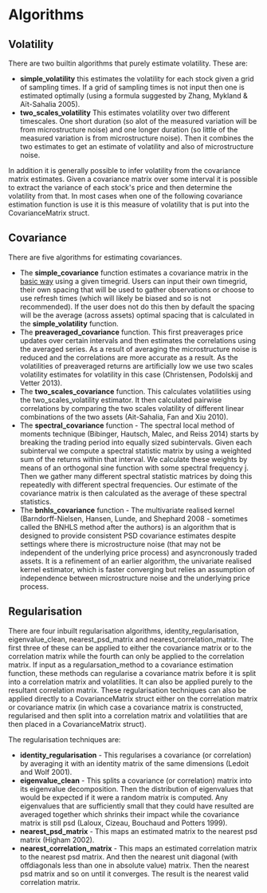 # Algorithms

## Volatility

There are two builtin algorithms that purely estimate volatility. These are:
* **simple\_volatility** this estimates the volatility for each stock given a grid of sampling times. If a grid of sampling times is not input then one is estimated optimally (using a formula suggested by Zhang, Mykland & Aït-Sahalia 2005).
* **two\_scales\_volatility** This estimates volatility over two different timescales. One short duration (so alot of the measured variation will be from microstructure noise) and one longer duration (so little of the measured variation is from microstructure noise). Then it combines the two estimates to get an estimate of volatility and also of microstructure noise.

In addition it is generally possible to infer volatility from the covariance matrix estimates. Given a covariance matrix over some interval it is possible to extract the variance of each stock's price and then determine the volatility from that. In most cases when one of the following covariance estimation function is use it is this measure of volatility that is put into the CovarianceMatrix struct.

## Covariance

There are five algorithms for estimating covariances.
* The **simple\_covariance** function estimates a covariance matrix in the [basic way](https://en.wikipedia.org/wiki/Sample_mean_and_covariance) using a given timegrid. Users can input their own timegrid, their own spacing that will be used to gather observations or choose to use refresh times (which will likely be biased and so is not recommended). If the user does not do this then by default the spacing will be the average (across assets) optimal spacing that is calculated in the **simple\_volatility** function.
* The **preaveraged\_covariance** function. This first preaverages price updates over certain intervals and then estimates the correlations using the averaged series. As a result of averaging the microstructure noise is reduced and the correlations are more accurate as a result. As the volatilities of preaveraged returns are artificially low we use two scales volatility estimates for volatility in this case (Christensen, Podolskij and Vetter 2013).
* The **two\_scales\_covariance** function. This calculates volatilities using the two\_scales\_volatility estimator. It then calculated pairwise correlations by comparing the two scales volatility of different linear combinations of the two assets (Ait-Sahalia, Fan and Xiu 2010).
* The **spectral\_covariance** function - The spectral local method of moments technique  (Bibinger, Hautsch, Malec, and Reiss 2014) starts by breaking the trading period into equally sized subintervals. Given each subinterval we  compute a spectral statistic matrix by using a weighted sum of the returns within that interval. We calculate these weights by means of an orthogonal sine function with some spectral frequency j. Then we gather many different spectral statistic matrices by doing this repeatedly with different spectral frequencies. Our estimate of the covariance matrix is then calculated as the average of these spectral statistics.
* The **bnhls\_covariance** function - The multivariate realised kernel (Barndorff-Nielsen, Hansen, Lunde, and Shephard 2008 - sometimes called the BNHLS method after the authors) is an algorithm that is designed to provide consistent PSD covariance estimates despite settings where there is microstructure noise (that may not be independent of the underlying price process) and asyncronously traded assets. It is a refinement of an earlier algorithm, the univariate realised kernel estimator, which is faster converging but relies an assumption of independence between microstructure noise and the underlying price process.

## Regularisation

There are four inbuilt regularisation algorithms, identity\_regularisation, eigenvalue\_clean, nearest\_psd\_matrix and nearest\_correlation\_matrix. The first three of these can be applied to either the covariance matrix or to the correlation matrix while the fourth can only be applied to the correlation matrix. If input as a regularsation\_method to a covariance estimation function, these methods can regularise a covariance matrix before it is split into a correlation matrix and volatilities. It can also be applied purely to the resultant correlation matrix. These regularisation techniques can also be applied directly to a CovarianceMatrix struct either on the correlation matrix or covariance matrix (in which case a covariance matrix is constructed, regularised and then split into a correlation matrix and volatilities that are then placed in a CovarianceMatrix struct).

The regularisation techniques are:
* **identity\_regularisation** -  This regularises a covariance (or correlation) by averaging it with an identity matrix of the same dimensions (Ledoit and Wolf 2001).
* **eigenvalue\_clean** - This splits a covariance (or correlation) matrix into its eigenvalue decomposition. Then the distribution of eigenvalues that would be expected if it were a random matrix is computed. Any eigenvalues that are sufficiently small that they could have resulted are averaged together which shrinks their impact while the covariance matrix is still psd (Laloux, Cizeau, Bouchaud and Potters 1999).
* **nearest\_psd\_matrix** - This maps an estimated matrix to the nearest psd matrix (Higham 2002).
* **nearest\_correlation\_matrix** - This maps an estimated correlation matrix to the nearest psd matrix. And then the nearest unit diagonal (with offdiagonals less than one in absolute value) matrix. Then the nearest psd matrix and so on until it converges. The result is the nearest valid correlation matrix.
